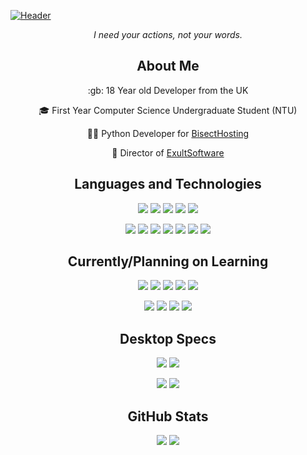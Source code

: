 [![Header](https://github.com/ExHiraku/ExHiraku/blob/b871255ed89f971a5458e7a6155c7d710ba844c9/CurvedBanner.png "Header")](https://andeh.uk)

<p align="center"><i>I need your actions, not your words.</i></p>

<h2 align="center"> About Me </h2>

<p align="center"> :gb: 18 Year old Developer from the UK </p>
<p align="center"> 🎓 First Year Computer Science Undergraduate Student (NTU) </p>
<p align="center">👨‍💻 Python Developer for <a href="https://bisecthosting.com/Exult" target="_blank">BisectHosting</a> </p>
<p align="center"> 🤝 Director of <a href="https://exultsoftware.com" target="_blank">ExultSoftware</a> </p>

<h2 align="center"> Languages and Technologies </h2>

<p align="center">
<img src="https://img.shields.io/badge/-Python-red?color=1c1c1f">
<img src="https://img.shields.io/badge/-Java-red?color=1c1c1f">
<img src="https://img.shields.io/badge/-HTML-red?color=1c1c1f">
<img src="https://img.shields.io/badge/-CSS-red?color=1c1c1f">
<img src="https://img.shields.io/badge/-SQL-red?color=1c1c1f">
</p>

<p align="center">
<img src="https://img.shields.io/badge/-VSCode-red?color=da5657">
<img src="https://img.shields.io/badge/-IntelliJ IDEA-red?color=da5657">
<img src="https://img.shields.io/badge/-Git-red?color=da5657">
<img src="https://img.shields.io/badge/-PostgreSQL-red?color=da5657">
<img src="https://img.shields.io/badge/-MySQL-red?color=da5657">
<img src="https://img.shields.io/badge/-Ubuntu-red?color=da5657">
<img src="https://img.shields.io/badge/-NGINX-red?color=da5657">
</p>

<h2 align="center"> Currently/Planning on Learning </h2>

<p align="center">
<img src="https://img.shields.io/badge/-JavaScript-red?color=1c1c1f">
<img src="https://img.shields.io/badge/-C++-red?color=1c1c1f">
<img src="https://img.shields.io/badge/-Go-red?color=1c1c1f">
<img src="https://img.shields.io/badge/-Rust-red?color=1c1c1f">
<img src="https://img.shields.io/badge/-PHP-red?color=1c1c1f">
</p>

<p align="center">
<img src="https://img.shields.io/badge/-AJAX-red?color=da5657">
<img src="https://img.shields.io/badge/-Docker-red?color=da5657">
<img src="https://img.shields.io/badge/-React or Vue-red?color=da5657">
<img src="https://img.shields.io/badge/-Figma-red?color=da5657">
</p>

<h2 align="center"> Desktop Specs </h2>

<p align="center">
<img src="https://img.shields.io/badge/CPU-AMD Ryzen 5 5600X-red?color=da5657&labelColor=1c1c1f">
<img src="https://img.shields.io/badge/Motherboard-Gigabyte B550 Aorus Elite AX V2-red?color=da5657&labelColor=1c1c1f">
</p>

<p align="center">
<img src="https://img.shields.io/badge/RAM-16GB 3200MHz-red?color=da5657&labelColor=1c1c1f">
<img src="https://img.shields.io/badge/GPU-AMD Radeon 6600XT 8GB-red?color=da5657&labelColor=1c1c1f">
</p>

<h2 align="center"> GitHub Stats </h2>


<p align="center">
<img src="https://github-readme-stats.vercel.app/api?username=ExHiraku&show_icons=true&count_private=true&bg_color=1c1c1f&title_color=da5657&text_color=da5657&icon_color=da5657&border_color=da5657">
<img src="https://github-readme-stats.vercel.app/api/top-langs/?username=ExHiraku&layout=compact&bg_color=1c1c1f&title_color=da5657&text_color=da5657&icon_color=da5657&border_color=da5657")>
</p>
